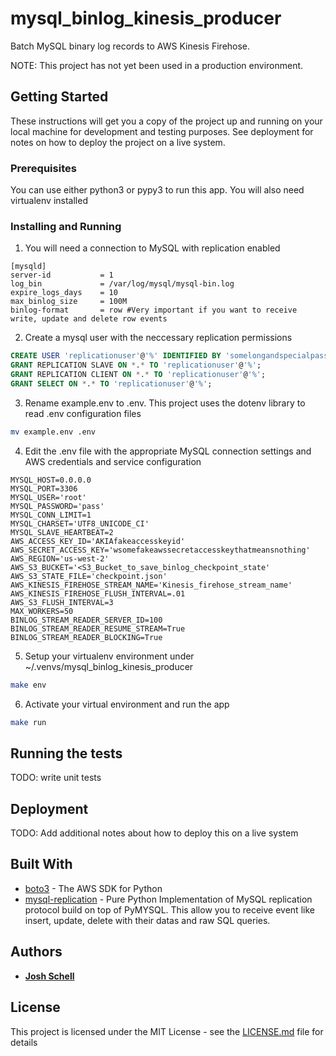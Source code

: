 # mysql_binlog_kinesis_producer
Batch MySQL binary log records to AWS Kinesis Firehose.

NOTE: This project has not yet been used in a production environment.


## Getting Started

These instructions will get you a copy of the project up and running on your local machine for development and testing purposes. See deployment for notes on how to deploy the project on a live system.


### Prerequisites

You can use either python3 or pypy3 to run this app. You will also need virtualenv installed


### Installing and Running

1. You will need a connection to MySQL with replication enabled
```
[mysqld]
server-id           = 1
log_bin             = /var/log/mysql/mysql-bin.log
expire_logs_days    = 10
max_binlog_size     = 100M
binlog-format       = row #Very important if you want to receive write, update and delete row events
```

2. Create a mysql user with the neccessary replication permissions
```sql
CREATE USER 'replicationuser'@'%' IDENTIFIED BY 'somelongandspecialpassword';
GRANT REPLICATION SLAVE ON *.* TO 'replicationuser'@'%';
GRANT REPLICATION CLIENT ON *.* TO 'replicationuser'@'%';
GRANT SELECT ON *.* TO 'replicationuser'@'%';
```

3. Rename example.env to .env. This project uses the dotenv library to read .env configuration files
```bash
mv example.env .env
```

4. Edit the .env file with the appropriate MySQL connection settings and AWS credentials and service configuration
```
MYSQL_HOST=0.0.0.0
MYSQL_PORT=3306
MYSQL_USER='root'
MYSQL_PASSWORD='pass'
MYSQL_CONN_LIMIT=1
MYSQL_CHARSET='UTF8_UNICODE_CI'
MYSQL_SLAVE_HEARTBEAT=2
AWS_ACCESS_KEY_ID='AKIAfakeaccesskeyid'
AWS_SECRET_ACCESS_KEY='wsomefakeawssecretaccesskeythatmeansnothing'
AWS_REGION='us-west-2'
AWS_S3_BUCKET='<S3_Bucket_to_save_binlog_checkpoint_state'
AWS_S3_STATE_FILE='checkpoint.json'
AWS_KINESIS_FIREHOSE_STREAM_NAME='Kinesis_firehose_stream_name'
AWS_KINESIS_FIREHOSE_FLUSH_INTERVAL=.01
AWS_S3_FLUSH_INTERVAL=3
MAX_WORKERS=50
BINLOG_STREAM_READER_SERVER_ID=100
BINLOG_STREAM_READER_RESUME_STREAM=True
BINLOG_STREAM_READER_BLOCKING=True
```

5. Setup your virtualenv environment under ~/.venvs/mysql_binlog_kinesis_producer
```bash
make env
```

6. Activate your virtual environment and run the app
```bash
make run
```


## Running the tests

TODO: write unit tests


## Deployment

TODO: Add additional notes about how to deploy this on a live system


## Built With

* [boto3](https://boto3.readthedocs.io/en/latest/) - The AWS SDK for Python
* [mysql-replication](https://github.com/noplay/python-mysql-replication) - Pure Python Implementation of MySQL replication protocol build on top of PyMYSQL. This allow you to receive event like insert, update, delete with their datas and raw SQL queries.


## Authors

* **[Josh Schell](https://github.com/jschell12)**


## License

This project is licensed under the MIT License - see the [LICENSE.md](LICENSE.md) file for details
